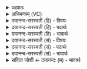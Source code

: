 <details><summary>पदपाठः</summary>

अच्छि॑न्नस्य। ते॒। दे॒व॒। सो॒म॒। सु॒वीर्य्य॒स्येति॑ सु॒ऽवीर्य्य॑स्य। रा॒यः। पोष॑स्य। द॒दि॒तारः॑। स्या॒म॒। सा। प्र॒थ॒मा। संस्कृ॑तिः। वि॒श्ववा॒रेति॑ वि॒श्वऽवा॑रा। सः। प्र॒थ॒मः। वरु॑णः। मि॒त्रः। अ॒ग्निः। १४।
</details>

<details><summary>अधिमन्त्रम् (VC)</summary>

- विश्वेदेवा देवताः
- वत्सार काश्यप ऋषिः
- विराड् जगती
- निषादः
</details>

<details><summary>दयानन्द-सरस्वती (हि) - विषयः</summary>

अब शिष्य के लिये पढ़ाने की युक्ति अगले मन्त्र में कही है ॥
</details>

<details><summary>दयानन्द-सरस्वती (हि) - पदार्थः</summary>

पदार्थान्वयभाषाः -  हे (देव) योगविद्या चाहनेवाले (सोम) प्रशंसनीय गुणयुक्त शिष्य ! हम अध्यापक लोग (ते) तेरे लिये (सुवीर्य्यस्य) जिस पदार्थ से शुद्ध पराक्रम बढ़े उसके समान (अच्छिन्नस्य) अखण्ड (रायः) योगविद्या से उत्पन्न हुए धन की (पोषस्य) दृढ़पुष्टि के (ददितारः) देनेवाले (स्याम) हों। जो यह (प्रथमा) पहिली (विश्ववारा) सब ही सुखों के स्वीकार कराने योग्य (संस्कृतिः) विद्यासुशिक्षाजनित नीति है, (सा) वह तेरे लिये इस जगत् में सुखदायक हो और हम लोगों में जो (वरुणः) श्रेष्ठ (अग्निः) अग्नि के समान सब विद्याओं से प्रकाशित अध्यापक है (सः) वह (प्रथमः) सब से प्रथम तेरा (मित्रः) मित्र हो ॥१४॥
</details>

<details><summary>दयानन्द-सरस्वती (हि) - भावार्थः</summary>

भावार्थभाषाः -  इस मन्त्र में उपमालङ्कार है। योगविद्या में सम्पन्न शुद्धचित युक्त योगियों को योग्य है कि जिज्ञासुओं के लिये नित्य योगविद्या का दान देकर उन्हें शारीरिक और आत्मबल से युक्त किया करें ॥१४॥
</details>

<details><summary>दयानन्द-सरस्वती (सं) - विषयः</summary>

अथ शिष्यायाध्यापककृत्यमाह ॥
</details>

<details><summary>दयानन्द-सरस्वती (सं) - पदार्थः</summary>

पदार्थान्वयभाषाः -  हे देव सोम ! वयमध्यापकास्ते तुभ्यं सुवीर्य्यस्येवाच्छिन्नस्य रायस्पोषस्य ददितारः स्याम, या प्रथमा विश्ववारा संस्कृतिरस्ति, सा तुभ्यं सुखदा भवतु। योऽस्माकं मध्ये वरुणोऽग्निरिवाध्यापकोऽस्ति, स प्रथमस्ते मित्रो भवतु ॥१४॥
</details>

<details><summary>दयानन्द-सरस्वती (सं) - भावार्थः</summary>

भावार्थभाषाः -  अत्रोपमालङ्कारः। योगविद्यासम्पन्नमनसां योगिनां योग्यतास्ति जिज्ञासुभ्यो नित्यं योगविद्यां प्रदाय ते सुशरीरात्मबलाः सम्पादनीयाः ॥१४॥
</details>

<details><summary>सविता जोशी ← दयानन्दः (म) - भावार्थः</summary>

भावार्थभाषाः -  या मंत्रात उपमालंकार आहे. योगविद्येत प्रवीण शुद्ध चित्तयुक्त योग्यांनी जिज्ञासू लोकांना सदैव योग व विद्यादान करून त्यांना शारीरिक बलाने व आत्मबलाने युक्त करावे.
</details>